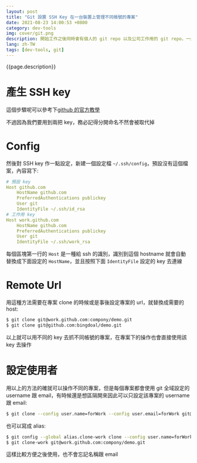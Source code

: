 ```yaml
---
layout: post
title: "Git 設置 SSH Key 在一台裝置上管理不同帳號的專案"
date: 2021-08-23 14:00:53 +0800
category: dev-tools
img: cover/git.png
description: 開始工作之後同時會有個人的 git repo 以及公司工作用的 git repo，一般來說會用一台專門處理工作的電腦來區分，但有時候會需要在個人裝置或是公司裝置上用到對方的專案，就像上班忙裡偷閒寫的這篇部落格一樣，如果要在不同專案間切換帳號也不是很方便，因此調整一下設定可以在一開始就指定好選用的帳號
lang: zh-TW
tags: [dev-tools, git]
---
```


{{page.description}}

# 產生 SSH key
這個步驟呢可以參考下[github 的官方教學](https://docs.github.com/en/github/authenticating-to-github/connecting-to-github-with-ssh/generating-a-new-ssh-key-and-adding-it-to-the-ssh-agent)

不過因為我們要用到兩把 key，務必記得分開命名不然會被取代掉

# Config

然後對 SSH key 作一點設定，新建一個設定檔 `~/.ssh/config`，預設沒有這個檔案，內容寫下:

```yaml
# 預設 key
Host github.com
    HostName github.com
    PreferredAuthentications publickey
    User git
    IdentityFile ~/.ssh/id_rsa
# 工作用 key
Host work.github.com
    HostName github.com
    PreferredAuthentications publickey
    User git
    IdentityFile ~/.ssh/work_rsa
```

每個區塊第一行的 `Host` 是一種給 ssh 的識別，識別到這個 hostname 就會自動替換成下面設定的 `HostName`，並且按照下面 `IdentityFile` 設定的 key 去連線

# Remote Url

用這種方法需要在專案 clone 的時候或是事後設定專案的 url，就替換成需要的 host:

```bash
$ git clone git@work.github.com:compony/demo.git
$ git clone git@github.com:bingdoal/demo.git
```

以上就可以用不同的 key 去抓不同帳號的專案，在專案下的操作也會直接使用該 key 去操作

# 設定使用者

用以上的方法的確就可以操作不同的專案，但是每個專案都會使用 git 全域設定的 username 跟 email，有時候還是想區隔開來因此可以只設定該專案的 username 跟 email:

```bash
$ git clone --config user.name=forWork --config user.email=forWork git@work.github.com:compony/demo.git
```

也可以寫成 alias:
```bash
$ git config --global alias.clone-work clone --config user.name=forWork --config user.email=forWork
$ git clone-work git@work.github.com:compony/demo.git
```

這樣比較方便之後使用，也不會忘記名稱跟 email